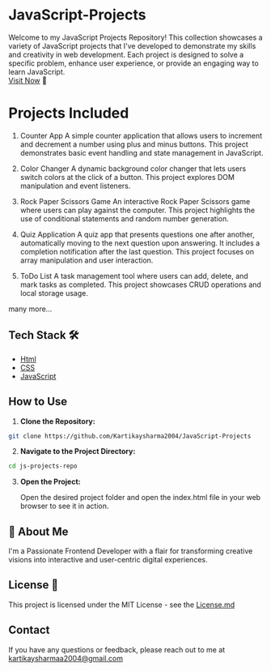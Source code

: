 # JavaScript-Projects
Welcome to my JavaScript Projects Repository! This collection showcases a variety of JavaScript projects that I've developed to demonstrate my skills and creativity in web development. Each project is designed to solve a specific problem, enhance user experience, or provide an engaging way to learn JavaScript.
<br>
<a href="https://myjsworks.netlify.app/">Visit Now</a> 🚀

# Projects Included
1. Counter App
A simple counter application that allows users to increment and decrement a number using plus and minus buttons. This project demonstrates basic event handling and state management in JavaScript.

2. Color Changer
A dynamic background color changer that lets users switch colors at the click of a button. This project explores DOM manipulation and event listeners.

3. Rock Paper Scissors Game
An interactive Rock Paper Scissors game where users can play against the computer. This project highlights the use of conditional statements and random number generation.

4. Quiz Application
A quiz app that presents questions one after another, automatically moving to the next question upon answering. It includes a completion notification after the last question. This project focuses on array manipulation and user interaction.

5. ToDo List
A task management tool where users can add, delete, and mark tasks as completed. This project showcases CRUD operations and local storage usage.

many more...

## Tech Stack 🛠️

- [Html](https://html.com/)
- [CSS](https://en.wikipedia.org/wiki/CSS)
- [JavaScript](https://www.javascript.com/)


## How to Use

1. **Clone the Repository:**
```bash
git clone https://github.com/Kartikaysharma2004/JavaScript-Projects
```
   
2. **Navigate to the Project Directory:**

```bash
cd js-projects-repo
```

3. **Open the Project:**

     Open the desired project folder and open the index.html file in your web browser to see it in action.


## 🚀 About Me
I'm a Passionate Frontend Developer with a flair for transforming creative visions into interactive and user-centric digital experiences.

## License 📄
This project is licensed under the MIT License - see the [License.md](https://github.com/Kartikaysharma2004/JavaScript-Projects/blob/main/LICENSE)

## Contact
If you have any questions or feedback, please reach out to me at kartikaysharmaa2004@gmail.com
